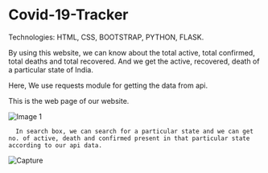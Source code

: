 # Covid-19-Tracker

Technologies: HTML, CSS, BOOTSTRAP, PYTHON, FLASK.

By using this website, we can know about the total active, total confirmed, total deaths and total recovered. And we get the active, recovered, death of a particular state of India.

Here, We use requests module for getting the data from api.

This is the web page of our website.

![Image 1](https://user-images.githubusercontent.com/90758723/152943413-433982fb-afbe-4121-91e2-44c8f6e67434.png)


      In search box, we can search for a particular state and we can get no. of active, death and confirmed present in that particular state according to our api data.
      
      

![Capture](https://user-images.githubusercontent.com/90758723/152946227-419ad569-6f7c-4d9c-85c5-c0dcda0b09ea.PNG)
